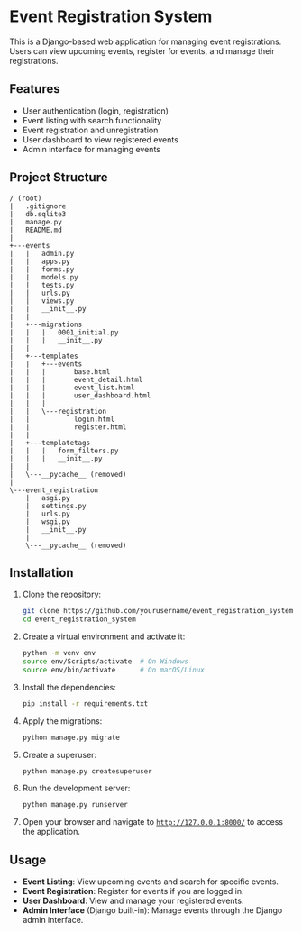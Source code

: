 # Event Registration System

This is a Django-based web application for managing event registrations. Users can view upcoming events, register for events, and manage their registrations.

## Features

- User authentication (login, registration)
- Event listing with search functionality
- Event registration and unregistration
- User dashboard to view registered events
- Admin interface for managing events

## Project Structure
```
/ (root)
|   .gitignore
|   db.sqlite3
|   manage.py
|   README.md
|
+---events
|   |   admin.py
|   |   apps.py
|   |   forms.py
|   |   models.py
|   |   tests.py
|   |   urls.py
|   |   views.py
|   |   __init__.py
|   |
|   +---migrations
|   |   |   0001_initial.py
|   |   |   __init__.py
|   |
|   +---templates
|   |   +---events
|   |   |       base.html
|   |   |       event_detail.html
|   |   |       event_list.html
|   |   |       user_dashboard.html
|   |   |
|   |   \---registration
|   |           login.html
|   |           register.html
|   |
|   +---templatetags
|   |   |   form_filters.py
|   |   |   __init__.py
|   |
|   \---__pycache__ (removed)
|
\---event_registration
    |   asgi.py
    |   settings.py
    |   urls.py
    |   wsgi.py
    |   __init__.py
    |
    \---__pycache__ (removed)

```

## Installation

1. Clone the repository:
    ```sh
    git clone https://github.com/yourusername/event_registration_system.git
    cd event_registration_system
    ```

2. Create a virtual environment and activate it:
    ```sh
    python -m venv env
    source env/Scripts/activate  # On Windows
    source env/bin/activate      # On macOS/Linux
    ```

3. Install the dependencies:
    ```sh
    pip install -r requirements.txt
    ```

4. Apply the migrations:
    ```sh
    python manage.py migrate
    ```

5. Create a superuser:
    ```sh
    python manage.py createsuperuser
    ```

6. Run the development server:
    ```sh
    python manage.py runserver
    ```

7. Open your browser and navigate to [`http://127.0.0.1:8000/`](http://127.0.0.1:8000/) to access the application.

## Usage

- **Event Listing**: View upcoming events and search for specific events.
- **Event Registration**: Register for events if you are logged in.
- **User Dashboard**: View and manage your registered events.
- **Admin Interface** (Django built-in): Manage events through the Django admin interface.

